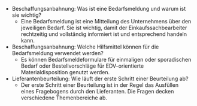 - Beschaffungsanbahnung: Was ist eine Bedarfsmeldung und warum ist sie wichtig?
    - Eine Bedarfsmeldung ist eine Mitteilung des Unternehmens über den jeweiligen Bedarf. Sie ist wichtig, damit der Einkaufssachbearbeiter rechtzeitig und vollständig informiert ist und entsprechend handeln kann.
- Beschaffungsanbahnung: Welche Hilfsmittel können für die Bedarfsmeldung verwendet werden?
    - Es können Bedarfsmeldeformulare für einmaligen oder sporadischen Bedarf oder Bestellvorschläge für EDV-orientierte Materialdisposition genutzt werden.
- Lieferantenbeurteilung: Wie läuft der erste Schritt einer Beurteilung ab?
    - Der erste Schritt einer Beurteilung ist in der Regel das Ausfüllen eines Fragebogens durch den Lieferanten. Die Fragen decken verschiedene Themenbereiche ab.
